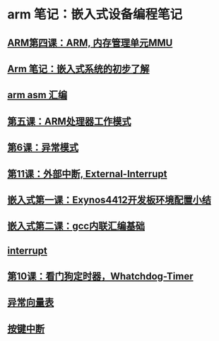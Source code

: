 <link href="../../css/style.css" rel="stylesheet" type="text/css" />

# arm 笔记：嵌入式设备编程笔记

## [ARM第四课：ARM, 内存管理单元MMU](arm/arm_mmu.md)
## [Arm 笔记：嵌入式系统的初步了解](arm/arm笔记.md)
## [arm asm 汇编](arm/asm_cmd.md)
## [第五课：ARM处理器工作模式](arm/cpu_wrok_mode.md)
## [第6课：异常模式](arm/exception_mode.md)
## [第11课：外部中断, External-Interrupt](arm/External-Interrupt.md)
## [嵌入式第一课：Exynos4412开发板环境配置小结](arm/Exynos4412开发板环境配置.md)
## [嵌入式第二课：gcc内联汇编基础](arm/gcc_asm.md)
## [interrupt](arm/interrupt.md)
## [第10课：看门狗定时器，Whatchdog-Timer](arm/Whatchdog-Timer.md)
## [异常向量表](arm/异常向量表.md)
## [按键中断](arm/按键中断.md)

